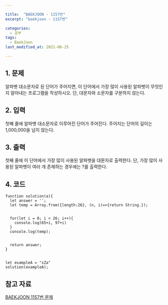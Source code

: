 ```yaml
---

title:  "BAEKJOON - 1157번"
excerpt: "baekjoon - 1157번"

categories:
  - 공부
tags:
  - BaekJoon
last_modified_at: 2021-06-25

---
```


## 1. 문제

알파벳 대소문자로 된 단어가 주어지면, 이 단어에서 가장 많이 사용된 알파벳이 무엇인지 알아내는 프로그램을 작성하시오. 단, 대문자와 소문자를 구분하지 않는다.

## 2. 입력

첫째 줄에 알파벳 대소문자로 이루어진 단어가 주어진다. 주어지는 단어의 길이는 1,000,000을 넘지 않는다.

## 3. 출력

첫째 줄에 이 단어에서 가장 많이 사용된 알파벳을 대문자로 출력한다. 단, 가장 많이 사용된 알파벳이 여러 개 존재하는 경우에는 ?를 출력한다.

## 4. 코드

```
function solution(a){
  let answer = '';
  let temp = Array.from({length:26}, (n, i)=>{return String.});


  for(let i = 0; i < 26; i++){
    console.log(65+i, 97+i)
  }
  console.log(temp);

  
  return answer;
}


let exampleA = "zZa"
solution(exampleA);
```

## 참고 자료

[BAEKJOON 1157번 문제][1]

[1]: https://www.acmicpc.net/problem/1157